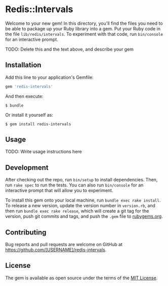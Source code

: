 # Redis::Intervals

Welcome to your new gem! In this directory, you'll find the files you need to be able to package up your Ruby library into a gem. Put your Ruby code in the file `lib/redis/intervals`. To experiment with that code, run `bin/console` for an interactive prompt.

TODO: Delete this and the text above, and describe your gem

## Installation

Add this line to your application's Gemfile:

```ruby
gem 'redis-intervals'
```

And then execute:

    $ bundle

Or install it yourself as:

    $ gem install redis-intervals

## Usage

TODO: Write usage instructions here

## Development

After checking out the repo, run `bin/setup` to install dependencies. Then, run `rake spec` to run the tests. You can also run `bin/console` for an interactive prompt that will allow you to experiment.

To install this gem onto your local machine, run `bundle exec rake install`. To release a new version, update the version number in `version.rb`, and then run `bundle exec rake release`, which will create a git tag for the version, push git commits and tags, and push the `.gem` file to [rubygems.org](https://rubygems.org).

## Contributing

Bug reports and pull requests are welcome on GitHub at https://github.com/[USERNAME]/redis-intervals.


## License

The gem is available as open source under the terms of the [MIT License](http://opensource.org/licenses/MIT).

